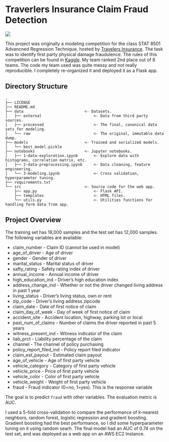 # Traverlers Insurance Claim Fraud Detection

![](https://i.imgur.com/QffJHZY.gif)

This project was originally a modeling competition for the class STAT 8501 Advancned Regression Technique, hosted by [Travelers Insurance](https://www.travelers.com). The task was to identify first party physical damage fraudulence. The rules of this competition can be found in [Kaggle](https://www.kaggle.com/c/2018-trv-statistical-modeling-competition-umn). My team ranked 2nd place out of 8 teams. The code my team used was quite messy and not really reproducible. I completely re-organized it and deployed it as a Flask app.

## Directory Structure

```
.
├── LICENSE
├── README.md
├── data                           <- Datasets.
│   ├── external                       <- Data from third party sources.
│   ├── processed                      <- The final, canonical data sets for modeling.
│   └── raw                            <- The original, immutable data dump.
├── models                         <- Trained and serialized models.
│   └── best_model.pickle
├── notebooks                      <- Jupyter notebooks.
│   ├── 1-data-exploration.ipynb       <- Explore data with histograms, correlation matrix, etc.
│   ├── 2-data-preprocessing.ipynb     <- Data cleaning, feature engineering.
│   └── 3-modeling.ipynb               <- Cross validation, hyperparameter tuning.
├── requirements.txt
└── src                            <- Source code for the web app.
    ├── app.py                         <- Flask API.
    ├── templates                      <- HTML files.
    └── utils.py                       <- Utilities functions for handling form data from app.
```

## Project Overview

The training set has 18,000 samples and the test set has 12,000 samples. The following variables are available:

- claim_number - Claim ID (cannot be used in model)
- age_of_driver - Age of driver
- gender - Gender of driver
- marital_status - Marital status of driver
- safty_rating - Safety rating index of driver
- annual_income - Annual income of driver
- high_education_ind - Driver’s high education index
- address_change_ind - Whether or not the driver changed living address in past 1 year
- living_status - Driver’s living status, own or rent
- zip_code - Driver’s living address zipcode
- claim_date - Date of first notice of claim
- claim_day_of_week - Day of week of first notice of claim
- accident_site - Accident location, highway, parking lot or local
- past_num_of_claims - Number of claims the driver reported in past 5 years
- witness_present_ind - Witness indicator of the claim
- liab_prct - Liability percentage of the claim
- channel - The channel of policy purchasing
- policy_report_filed_ind - Policy report filed indicator
- claim_est_payout - Estimated claim payout
- age_of_vehicle - Age of first party vehicle
- vehicle_category - Category of first party vehicle
- vehicle_price - Price of first party vehicle
- vehicle_color - Color of first party vehicle
- vehicle_weight - Weight of first party vehicle
- fraud - Fraud indicator (0=no, 1=yes). This is the response variable

The goal is to predict `fraud` with other variables. The evaluation metric is AUC.

I used a 5-fold cross-validation to compare the performance of k-nearest neighbors, random forest, logistic regression and gradient boosting. Gradient boosting had the best performance, so I did some hyperparameter tuning on it using random searh. The final model had an AUC of 0.74 on the test set, and was deployed as a web app on an AWS EC2 Instance.
